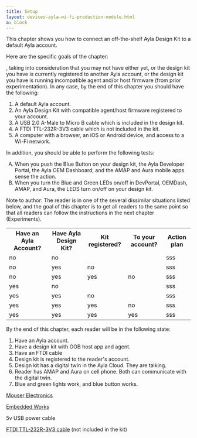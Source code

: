 ```yaml
---
title: Setup
layout: devices-ayla-wi-fi-production-module.html
a: block
---
```


This chapter shows you how to connect an off-the-shelf Ayla Design Kit to a default Ayla account. 

Here are the specific goals of the chapter:



, taking into consideration that you may not have either yet, or the design kit you have is currently registered to another Ayla account, or the design kit you have is running incompatible agent and/or host firmware (from prior experimentation). In any case, by the end of this chapter you should have the following:

1. A default Ayla account.
1. An Ayla Design Kit with compatible agent/host firmware registered to your account.
1. A USB 2.0 A-Male to Micro B cable which is included in the design kit.
1. A FTDI TTL-232R-3V3 cable which is not included in the kit.
1. A computer with a browser, an iOS or Android device, and access to a Wi-Fi network.

In addition, you should be able to perform the following tests:

<ol style="list-style-type: upper-alpha;">
<li>When you push the Blue Button on your design kit, the Ayla Developer Portal, the Ayla OEM Dashboard, and the AMAP and Aura mobile apps sense the action. </li>
<li>When you turn the Blue and Green LEDs on/off in DevPortal, OEMDash, AMAP, and Aura, the LEDS turn on/off on your design kit. </li>
</ol>







Note to author: The reader is in one of the several dissimilar situations listed below, and the goal of this chapter is to get all readers to the same point so that all readers can follow the instructions in the next chapter (Experiments).

<table>
<tr>
<th class="center">Have an Ayla Account?</th>
<th class="center">Have Ayla Design Kit?</th>
<th class="center">Kit registered?</th>
<th class="center">To your account?</th>
<th class="center">Action plan</th>
</tr>
<tr>
<td>no</td>
<td>no</td>
<td>&nbsp;</td>
<td>&nbsp;</td>
<td>sss</td>
</tr>
<tr>
<td>no</td>
<td>yes</td>
<td>no</td>
<td>&nbsp;</td>
<td>sss</td>
</tr>
<tr>
<td>no</td>
<td>yes</td>
<td>yes</td>
<td>no</td>
<td>sss</td>
</tr>
<tr>
<td>yes</td>
<td>no</td>
<td>&nbsp;</td>
<td>&nbsp;</td>
<td>sss</td>
</tr>
<tr>
<td>yes</td>
<td>yes</td>
<td>no</td>
<td>&nbsp;</td>
<td>sss</td>
</tr>
<tr>
<td>yes</td>
<td>yes</td>
<td>yes</td>
<td>no</td>
<td>sss</td>
</tr>
<tr>
<td>yes</td>
<td>yes</td>
<td>yes</td>
<td>yes</td>
<td>sss</td>
</tr>
</table>

By the end of this chapter, each reader will be in the following state:

1. Have an Ayla account.
1. Have a design kit with OOB host app and agent. 
1. Have an FTDI cable
1. Design kit is registered to the reader's account.
1. Design kit has a digital twin in the Ayla Cloud. They are talking. 
1. Reader has AMAP and Aura on cell phone. Both can communicate with the digital twin. 
1. Blue and green lights work, and blue button works.  


[Mouser Electronics](https://www.mouser.com/ProductDetail/LBWB1ZZYDZ-BTEMP-AYLAKIT?R=0virtualkey0virtualkeyLBWB1ZZYDZ-BTEMP-AYLAKIT)

[Embedded Works](http://www.embeddedworks.net/ayla.html)

5v USB power cable

[FTDI TTL-232R-3V3 cable](https://www.mouser.com/ProductDetail/FTDI/TTL-232R-3V3/?qs=Xb8IjHhkxj627GFcejHp0Q%3d%3d&gclid=EAIaIQobChMIzd6618P22wIVCJRpCh1owgzsEAAYASAAEgIItvD_BwE) (not included in the kit)
